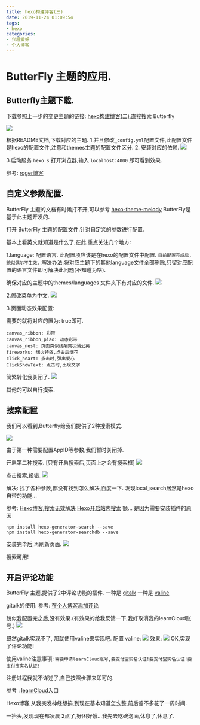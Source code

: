 ```yaml
---
title: hexo构建博客(三)
date: 2019-11-24 01:09:54
tags:
- hexo
categories:
- 兴趣爱好
- 个人博客
---
```


# ButterFly 主题的应用.

## Butterfly主题下载.

下载参照上一步的变更主题的链接: [hexo构建博客(二)](https://cynen.github.io/2019/11/21/hexo%E6%9E%84%E5%BB%BA%E5%8D%9A%E5%AE%A2-%E4%BA%8C/),直接搜索 Butterfly

![](/images/2019/11/3/1.png)

根据README文档,下载对应的主题. 
1.并且修改`_config.yml`配置文件,此配置文件是hexo的配置文件,注意和themes主题的配置文件区分. 
2. 安装对应的依赖.
![](/images/2019/11/3/2.png)

3.启动服务 `hexo s` 打开浏览器,输入  `localhost:4000` 即可看到效果.

参考: [roger博客](https://roger0917.github.io/about/)


## 自定义参数配置.

ButterFly 主题的文档有时候打不开,可以参考 [hexo-theme-melody](https://molunerfinn.com/hexo-theme-melody-doc/theme-config.html#highlight-theme)  ButterFly是基于此主题开发的.

打开 ButterFly 主题的配置文件.针对自定义的参数进行配置.

基本上看英文就知道是什么了,在此,重点关注几个地方:

1.language: 配置语言.  此配置项应该是在hexo的配置文件中配置. 
`目前配置完成后,貌似偶尔不生效.`
解决办法:将对应主题下的其他language文件全部删除,只留对应配置的语言文件即可解决此问题(不知道为啥).

确保对应的主题中的themes/languages 文件夹下有对应的文件.
![](/images/2019/11/3/3.png)

2.修改菜单为中文.
![](/images/2019/11/3/4.png)

3.页面动态效果配置:

需要的就将对应的置为: true即可.
```
canvas_ribbon: 彩带
canvas_ribbon_piao: 动态彩带
canvas_nest: 页面类似线条网状蒲公英
fireworks: 烟火特效,点击后烟花
click_heart: 点击时,弹出爱心
ClickShowText: 点击时,出现文字
```
简繁转化我关闭了.
![](/images/2019/11/3/5.png)

其他的可以自行摸索.


## 搜索配置

我们可以看到,Butterfly给我们提供了2种搜索模式.

![](/images/2019/11/3/6.png)

由于第一种需要配置AppID等参数,我们暂时关闭掉.

开启第二种搜索. [只有开启搜索后,页面上才会有搜索框]
![](/images/2019/11/3/7.png)

点击搜索,报错.
![](/images/2019/11/3/8.png)

解决: 找了各种参数,都没有找到怎么解决,百度一下. 发现local_search居然是hexo自带的功能...

参考: 
[Hexo博客,搜索无效解决](https://www.jianshu.com/p/02afabcae502)
[Hexo开启站内搜索](https://www.jianshu.com/p/519b45730824)
额... 是因为需要安装插件的原因

```
npm install hexo-generator-search --save
npm install hexo-generator-searchdb --save
```

安装完毕后,再刷新页面.
![](/images/2019/11/3/9.png)

搜索可用!

## 开启评论功能

ButterFly 主题,提供了2中评论功能的插件.
一种是 [gitalk](https://www.jianshu.com/p/656e6101bf0f)
一种是 [valine]()

gitalk的使用:
参考: 
[在个人博客添加评论](https://www.jianshu.com/p/656e6101bf0f)

貌似我配置完之后,没有效果.(有效果的给我反馈一下,我好取消我的learnCloud账号.)
![](/images/2019/11/3/10.png)

既然gitalk实现不了, 那就使用valine来实现吧.
配置 valine: 
![](/images/2019/11/3/11.png)
效果:
![](/images/2019/11/3/12.png)
OK,实现了评论功能!


使用valine注意事项:
`需要申请learnCloud账号,要支付宝实名认证!要支付宝实名认证!要支付宝实名认证!`

注册过程我就不详述了,自己按照步骤来即可的.

参考 : [learnCloud入口](https://valine.js.org/quickstart.html)



Hexo博客,从我突发神经想搞,到现在基本知道怎么整,前后差不多花了一周时间.

一抬头,发现现在都凌晨 2点了,好困好饿...我先去吃碗泡面,休息了,休息了.
